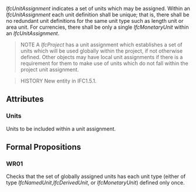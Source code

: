 _IfcUnitAssignment_ indicates a set of units which may be assigned. Within an _IfcUnitAssignment_ each unit definition shall be unique; that is, there shall be no redundant unit definitions for the same unit type such as length unit or area unit. For currencies, there shall be only a single _IfcMonetaryUnit_ within an _IfcUnitAssignment_.

<!-- end of short definition -->


> NOTE A _IfcProject_ has a unit assignment which establishes a set of units which will be used globally within the project, if not otherwise defined. Other objects may have local unit assignments if there is a requirement for them to make use of units which do not fall within the project unit assignment.

> HISTORY New entity in IFC1.5.1.

## Attributes

### Units
Units to be included within a unit assignment.

## Formal Propositions

### WR01
Checks that the set of globally assigned units has each unit type (either of type _IfcNamedUnit_,_IfcDerivedUnit_, or _IfcMonetaryUnit_) defined only once.
